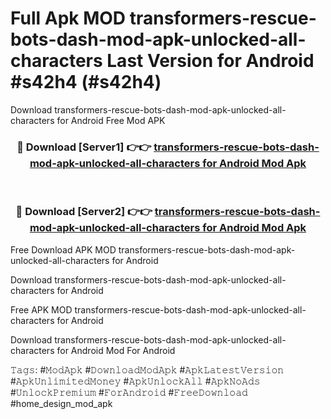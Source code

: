 # Full Apk MOD transformers-rescue-bots-dash-mod-apk-unlocked-all-characters Last Version for Android #s42h4 (#s42h4)
Download transformers-rescue-bots-dash-mod-apk-unlocked-all-characters for Android Free Mod APK

<div align="center">
<h3>🔴 Download [Server1] 👉👉 <a href="https://app.mediaupload.pro?title=transformers-rescue-bots-dash-mod-apk-unlocked-all-characters&ref=15F">transformers-rescue-bots-dash-mod-apk-unlocked-all-characters for Android Mod Apk</a></h3><br>

<h3>🔴 Download [Server2] 👉👉 <a href="https://app.mediaupload.pro?title=transformers-rescue-bots-dash-mod-apk-unlocked-all-characters&ref=15F">transformers-rescue-bots-dash-mod-apk-unlocked-all-characters for Android Mod Apk</a></h3>
</div>


Free Download APK MOD transformers-rescue-bots-dash-mod-apk-unlocked-all-characters for Android

Download transformers-rescue-bots-dash-mod-apk-unlocked-all-characters for Android 

Free APK MOD transformers-rescue-bots-dash-mod-apk-unlocked-all-characters for Android 

Download transformers-rescue-bots-dash-mod-apk-unlocked-all-characters for Android Mod For Android

𝚃𝚊𝚐𝚜: #𝙼𝚘𝚍𝙰𝚙𝚔 #𝙳𝚘𝚠𝚗𝚕𝚘𝚊𝚍𝙼𝚘𝚍𝙰𝚙𝚔 #𝙰𝚙𝚔𝙻𝚊𝚝𝚎𝚜𝚝𝚅𝚎𝚛𝚜𝚒𝚘𝚗 #𝙰𝚙𝚔𝚄𝚗𝚕𝚒𝚖𝚒𝚝𝚎𝚍𝙼𝚘𝚗𝚎𝚢 #𝙰𝚙𝚔𝚄𝚗𝚕𝚘𝚌𝚔𝙰𝚕𝚕 #𝙰𝚙𝚔𝙽𝚘𝙰𝚍𝚜 #𝚄𝚗𝚕𝚘𝚌𝚔𝙿𝚛𝚎𝚖𝚒𝚞𝚖 #𝙵𝚘𝚛𝙰𝚗𝚍𝚛𝚘𝚒𝚍 #𝙵𝚛𝚎𝚎𝙳𝚘𝚠𝚗𝚕𝚘𝚊𝚍 #home_design_mod_apk